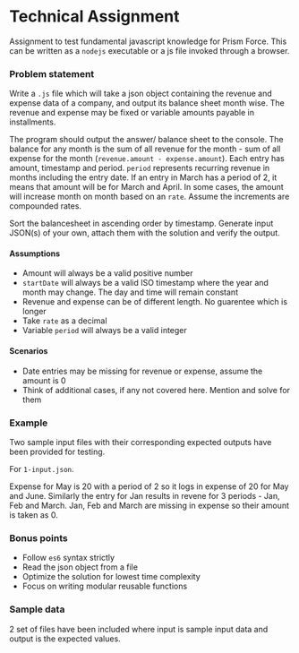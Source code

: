 # Technical Assignment
Assignment to test fundamental javascript knowledge for Prism Force. This can be written as a `nodejs` executable or a js file invoked through a browser.


### Problem statement
Write a `.js` file which will take a json object containing the revenue and expense data of a company, and output its balance sheet month wise. The revenue and expense may be fixed or variable amounts payable in installments.

The program should output the answer/ balance sheet to the console. The balance for any month is the sum of all revenue for the month - sum of all expense for the month (`revenue.amount - expense.amount`). Each entry has amount, timestamp and period. `period` represents recurring revenue in months including the entry date. If an entry in March has a period of 2, it means that amount will be for March and April. In some cases, the amount will increase month on month based on an `rate`. Assume the increments are compounded rates.

Sort the balancesheet in ascending order by timestamp.
Generate input JSON(s) of your own, attach them with the solution and verify the output.


#### Assumptions
- Amount will always be a valid positive number
- `startDate` will always be a valid ISO timestamp where the year and month may change. The day and time will remain constant
- Revenue and expense can be of different length. No guarentee which is longer
- Take `rate` as a decimal
- Variable `period` will always be a valid integer


#### Scenarios
- Date entries may be missing for revenue or expense, assume the amount is 0
- Think of additional cases, if any not covered here. Mention and solve for them


### Example
Two sample input files with their corresponding expected outputs have been provided for testing.


For `1-input.json`.

Expense for May is 20 with a period of 2 so it logs in expense of 20 for May and June. Similarly the entry for Jan results in revene for 3 periods - Jan, Feb and March. Jan, Feb and March are missing in expense so their amount is taken as 0.


### Bonus points
- Follow `es6` syntax strictly
- Read the json object from a file
- Optimize the solution for lowest time complexity
- Focus on writing modular reusable functions


### Sample data
2 set of files have been included where input is sample input data and output is the expected values.
